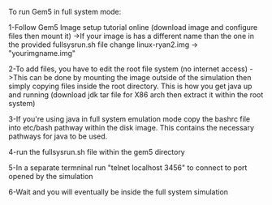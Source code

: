 To run Gem5 in full system mode:

1-Follow Gem5 Image setup tutorial online (download image and configure files then mount it)
->If your image is has a different name than the one in the provided fullsysrun.sh file change linux-ryan2.img -> "yourimgname.img"

2-To add files, you have to edit the root file system (no internet access)
->This can be done by mounting the image outside of the simulation then simply copying files inside the root directory. This is how you get java up and running (download jdk tar file for X86 arch then extract it within the root system)

3-If you're using java in full system emulation mode copy the bashrc file into etc/bash pathway within the disk image. This contains the necessary pathways for java to be used.

4-run the fullsysrun.sh file within the gem5 directory

5-In a separate termninal run "telnet localhost 3456" to connect to port opened by the simulation

6-Wait and you will eventually be inside the full system simulation 



